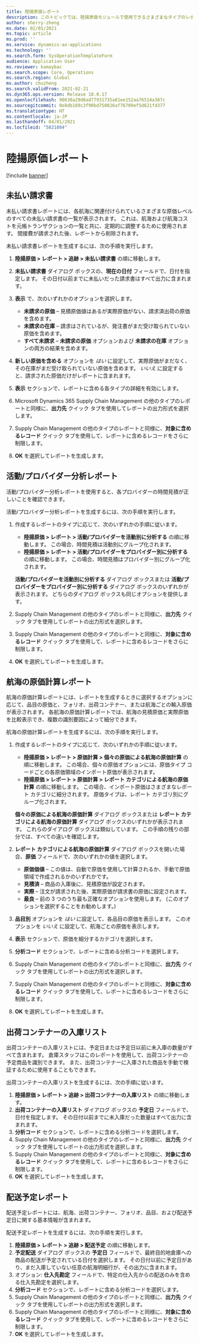 ```yaml
---
title: 陸揚原価レポート
description: このトピックでは、陸揚原価モジュールで使用できるさまざまなタイプのレポートを検索して使用する方法について説明します。
author: sherry-zheng
ms.date: 02/01/2021
ms.topic: article
ms.prod: ''
ms.service: dynamics-ax-applications
ms.technology: ''
ms.search.form: SysOperationTemplateForm
audience: Application User
ms.reviewer: kamaybac
ms.search.scope: Core, Operations
ms.search.region: Global
ms.author: chuzheng
ms.search.validFrom: 2021-02-21
ms.dyn365.ops.version: Release 10.0.17
ms.openlocfilehash: 90630a29d8ad77931735a81ee152aa76514a387c
ms.sourcegitcommit: 0e8db169c3f90bd750826af76709ef5d621fd377
ms.translationtype: HT
ms.contentlocale: ja-JP
ms.lasthandoff: 04/01/2021
ms.locfileid: "5821084"
---
```

# <a name="landed-cost-reports"></a>陸揚原価レポート

[!include [banner](../../includes/banner.md)]

## <a name="outstanding-invoices"></a>未払い請求書

未払い請求書レポートには、各航海に関連付けられているさまざまな原価レベルのすべての未払い請求書の一覧が表示されます。 これは、航海および航海コストを元帳トランザクションの一覧と共に、定期的に調整するために使用されます。 間接費が請求された後、レポートから削除されます。

未払い請求書レポートを生成するには、次の手順を実行します。

1. **陸揚原価 \> レポート \> 追跡 \> 未払い請求書** の順に移動します。
1. **未払い請求書** ダイアログ ボックスの、**現在の日付** フィールドで、日付を指定します。 その日付以前までに未払いだった請求書はすべて出力に含まれます。
1. **表示** で、次のいずれかのオプションを選択します。

    - **未請求の原価** – 見積原価値はあるが実際原価がない、請求済出荷の原価を含めます。
    - **未請求の在庫** – 請求はされているが、発注書がまだ受け取られていない原価を含めます。
    - **すべて未請求** – **未請求の原価** オプションおよび **未請求の在庫** オプションの両方の結果を含めます。

1. **新しい原価を含める** オプションを *はい* に設定して、実際原価がまだなく、その在庫がまだ受け取られていない原価を含めます。 *いいえ* に設定すると、請求された原価だけがレポートに含まれます。
1. **表示** セクションで、レポートに含める各タイプの詳細を有効にします。
1. Microsoft Dynamics 365 Supply Chain Management の他のタイプのレポートと同様に、**出力先** クイック タブを使用してレポートの出力形式を選択します。
1. Supply Chain Management の他のタイプのレポートと同様に、**対象に含めるレコード** クイック タブを使用して、レポートに含めるレコードをさらに制限します。
1. **OK** を選択してレポートを生成します。

## <a name="activityprovider-analysis-reports"></a>活動/プロバイダー分析レポート

活動/プロバイダー分析レポートを使用すると、各プロバイダーの時間見積が正しいことを確認できます。

活動/プロバイダー分析レポートを生成するには、次の手順を実行します。

1. 作成するレポートのタイプに応じて、次のいずれかの手順に従います。

    - **陸揚原価 \> レポート \> 活動/プロバイダーを活動別に分析する** の順に移動します。 この場合、時間見積は活動別にグループ化されます。
    - **陸揚原価 \> レポート \> 活動/プロバイダーをプロバイダー別に分析する** の順に移動します。 この場合、時間見積はプロバイダー別にグループ化されます。

    **活動/プロバイダーを活動別に分析する** ダイアログ ボックスまたは **活動/プロバイダーをプロバイダー別に分析する** ダイアログ ボックスのいずれかが表示されます。 どちらのダイアログ ボックスも同じオプションを提供します。

1. Supply Chain Management の他のタイプのレポートと同様に、**出力先** クイック タブを使用してレポートの出力形式を選択します。
1. Supply Chain Management の他のタイプのレポートと同様に、**対象に含めるレコード** クイック タブを使用して、レポートに含めるレコードをさらに制限します。
1. **OK** を選択してレポートを生成します。

## <a name="voyage-costing-reports"></a>航海の原価計算レポート

航海の原価計算レポートには、レポートを生成するときに選択するオプションに応じて、品目の原価と、フォリオ、出荷コンテナー、または航海ごとの輸入原価が表示されます。 各航海の原価計算レポートでは、航海の見積原価と実際原価を比較表示でき、複数の識別要因によって細分できます。

航海の原価計算レポートを生成するには、次の手順を実行します。

1. 作成するレポートのタイプに応じて、次のいずれかの手順に従います。

    - **陸揚原価 \> レポート \> 原価計算 \> 個々の原価による航海の原価計算** の順に移動します。 この場合、個々の原価オプションには、原価タイプ コードごとの各原価領域のインポート原価が表示されます。
    - **陸揚原価 \> レポート \> 原価計算 \> レポート カテゴリによる航海の原価計算** の順に移動します。 この場合、インポート原価はさまざまなレポート カテゴリに細分されます。 原価タイプは、レポート カテゴリ別にグループ化されます。

    **個々の原価による航海の原価計算** ダイアログ ボックスまたは **レポート カテゴリによる航海の原価計算** ダイアログ ボックスのいずれかが表示されます。 これらのダイアログ ボックスは類似しています。 この手順の残りの部分では、すべての違いを確認します。

1. **レポート カテゴリによる航海の原価計算** ダイアログ ボックスを開いた場合、**原価** フィールドで、次のいずれかの値を選択します。

    - **原価価値** – この値は、自動で原価を使用して計算されるか、手動で原価領域で作成されるかのいずれかです。
    - **見積済** – 商品の入庫後に、見積原価が設定されます。
    - **実際** – 注文が請求された後、実際原価が請求書の原価に設定されます。
    - **最良** – 前の 3 つのうち最も正確なオプションを使用します。 (このオプションを選択することをお勧めします。)

1. **品目別** オプションを *はい* に設定して、各品目の原価を表示します。 このオプションを *いいえ* に設定して、航海ごとの原価を表示します。
1. **表示** セクションで、原価を細分するカテゴリを選択します。
1. **分析コード** セクションで、レポートに含める分析コードを選択します。
1. Supply Chain Management の他のタイプのレポートと同様に、**出力先** クイック タブを使用してレポートの出力形式を選択します。
1. Supply Chain Management の他のタイプのレポートと同様に、**対象に含めるレコード** クイック タブを使用して、レポートに含めるレコードをさらに制限します。
1. **OK** を選択してレポートを生成します。

## <a name="shipping-container-receipts-list"></a>出荷コンテナーの入庫リスト

出荷コンテナーの入庫リストには、予定日または予定日以前に未入庫の数量がすべて含まれます。 倉庫スタッフはこのレポートを使用して、出荷コンテナーの予定商品を識別できます。 また、出荷コンテナーに入庫された商品を手動で検証するために使用することもできます。

出荷コンテナーの入庫リストを生成するには、次の手順に従います。

1. **陸揚原価 \> レポート \> 追跡 \> 出荷コンテナーの入庫リスト** の順に移動します。
1. **出荷コンテナーの入庫リスト** ダイアログ ボックスの **予定日** フィールドで、日付を指定します。 その日付以前までに未入庫だった数量はすべて出力に含まれます。
1. **分析コード** セクションで、レポートに含める分析コードを選択します。
1. Supply Chain Management の他のタイプのレポートと同様に、**出力先** クイック タブを使用してレポートの出力形式を選択します。
1. Supply Chain Management の他のタイプのレポートと同様に、**対象に含めるレコード** クイック タブを使用して、レポートに含めるレコードをさらに制限します。
1. **OK** を選択してレポートを生成します。

## <a name="expected-delivery-report"></a>配送予定レポート

配送予定レポートには、航海、出荷コンテナー、フォリオ、品目、および配送予定日に関する基本情報が含まれます。

配送予定レポートを生成するには、次の手順を実行します。

1. **陸揚原価 \> レポート \> 追跡 \> 配送予定** の順に移動します。
1. **予定配送** ダイアログ ボックスの **予定日** フィールドで、最終目的地倉庫への商品の配送が予定されている日付を選択します。 その日付以前に予定日があり、まだ入庫していない任意の航海明細行が、その出力に含まれます。
1. オプション: **仕入先勘定** フィールドで、特定の仕入先からの配送のみを含める仕入先勘定を選択します。
1. **分析コード** セクションで、レポートに含める分析コードを選択します。
1. Supply Chain Management の他のタイプのレポートと同様に、**出力先** クイック タブを使用してレポートの出力形式を選択します。
1. Supply Chain Management の他のタイプのレポートと同様に、**対象に含めるレコード** クイック タブを使用して、レポートに含めるレコードをさらに制限します。
1. **OK** を選択してレポートを生成します。
